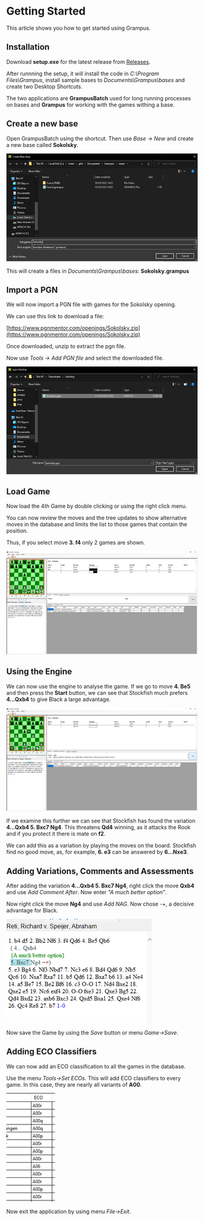 # Getting Started

This article shows you how to get started using Grampus.

## Installation

Download **setup.exe** for the latest release from [Releases](https://github.com/pbbwfc/Grampus/releases).

After runnning the setup, it will install the code in *C:\Program Files\Grampus*, install sample bases to *Documents\Grampus\bases* and create two Desktop Shortcuts.

The two applications are **GrampusBatch** used for long running processes on bases and **Grampus** for working with the games withing a base.

## Create a new base

Open GrampusBatch using the shortcut. Then use *Base -> New* and create a new base called **Sokolsky**.

![Base New](images/st1.png)

This will create a files in *Documents\Grampus\bases*: **Sokolsky.grampus**

## Import a PGN

We will now import a PGN file with games for the Sokolsky opening.

We can use this link to download a file:

[https://www.pgnmentor.com/openings/Sokolsky.zip](https://www.pgnmentor.com/openings/Sokolsky.zip)

Once downloaded, unzip to extract the pgn file.

Now use *Tools -> Add PGN file* and select the downloaded file.

![Import Pgn](images/st2.png)

## Load Game

Now load the 4th Game by double clicking or using the right click menu.

You can now review the moves and the tree updates to show alternative moves in the database and limits the list to those games that contain the position.

Thus, if you select move **3. f4** only 2 games are shown.

![Filter](images/st3.png)

## Using the Engine

We can now use the engine to analyse the game. If we go to move **4. Be5** and then press the **Start** button, we can see that Stockfish much prefers **4...Qxb4** to give Black a large advantage. 

![Engine](images/st4.png)

If we examine this further we can see that Stockfish has found the variation **4...Qxb4 5. Bxc7 Ng4**. This threatens **Qd4** winning, as it attacks the Rook and if you protect it there is mate on **f2**.

We can add this as a variation by playing the moves on the board. Stockfish find no good move, as, for example, **6. e3** can be answered by **6...Nxe3**.

## Adding Variations, Comments and Assessments

After adding the variation **4...Qxb4 5. Bxc7 Ng4**, right click the move **Qxb4** and use *Add Comment After*. Now enter *"A much better option"*.

Now right click the move **Ng4** and use *Add NAG*. Now chose *-+*, a decisive advantage for Black.

![Comments](images/st5.png)

Now save the Game by using the *Save* button or menu *Game->Save*.

## Adding ECO Classifiers

We can now add an ECO classification to all the games in the database.

Use the menu *Tools->Set ECOs*. This will add ECO classifiers to every game. In this case, they are nearly all variants of **A00**.

![ECOs](images/st6.png)

Now exit the application by using menu *File->Exit*.